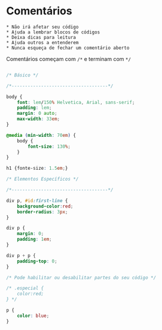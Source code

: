# Comentários

    * Não irá afetar seu código
    * Ajuda a lembrar blocos de códigos
    * Deixa dicas para leitura
    * Ajuda outros a entenderem
    * Nunca esqueça de fechar um comentário aberto

Comentários começam com `/*` e terminam com `*/` 

````css

/* Básico */

/*------------------------------------*/

body {
    font: lem/150% Helvetica, Arial, sans-serif;
    padding: lem;
    margin: 0 auto;
    max-width: 33em;
}

@media (min-width: 70em) {
    body {
        font-size: 130%;
    }
}

h1 {fonte-size: 1.5em;}

/* Elementos Específicos */

/*------------------------------------*/

div p, #id:first-line {
    background-color:red;
    border-radius: 3px;
}

div p {
    margin: 0;
    padding: 1em;
}

div p + p {
    padding-top: 0;
}

/* Pode habilitar ou desabilitar partes do seu código */

/* .especial {
    color:red;
} */

p {
    color: blue;
}



